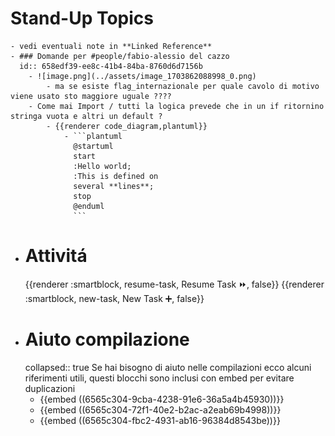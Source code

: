 # Stand-Up Topics
	- vedi eventuali note in **Linked Reference**
	- ### Domande per #people/fabio-alessio del cazzo
	  id:: 658edf39-ee8c-41b4-84ba-8760d6d7156b
		- ![image.png](../assets/image_1703862088998_0.png)
			- ma se esiste flag_internazionale per quale cavolo di motivo viene usato sto maggiore uguale ????
		- Come mai Import / tutti la logica prevede che in un if ritornino stringa vuota e altri un default ?
			- {{renderer code_diagram,plantuml}}
				- ```plantuml
				  @startuml
				  start
				  :Hello world;
				  :This is defined on
				  several **lines**;
				  stop
				  @enduml
				  ```
- # Attivitá
  {{renderer :smartblock, resume-task, Resume Task ⏩️, false}} {{renderer :smartblock, new-task, New Task ➕, false}}
- # Aiuto compilazione
  collapsed:: true
  Se hai bisogno di aiuto nelle compilazioni ecco alcuni riferimenti utili, questi blocchi sono inclusi con embed per evitare duplicazioni
	- {{embed ((6565c304-9cba-4238-91e6-36a5a4b45930))}}
	- {{embed ((6565c304-72f1-40e2-b2ac-a2eab69b4998))}}
	- {{embed ((6565c304-fbc2-4931-ab16-96384d8543be))}}